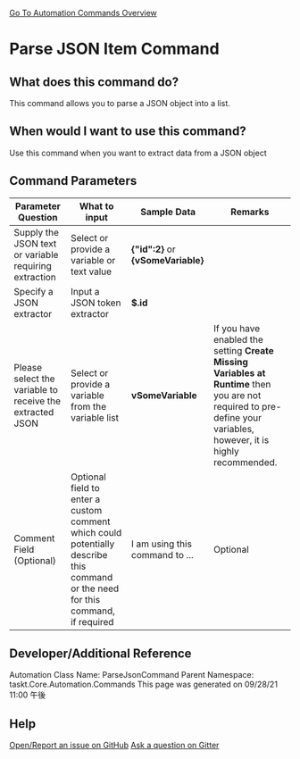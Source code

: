<!--TITLE: Parse JSON Item Command -->
<!-- SUBTITLE: a command in the Data Commands group. -->
[Go To Automation Commands Overview](/automation-commands.md)


# Parse JSON Item Command


## What does this command do?
This command allows you to parse a JSON object into a list.


## When would I want to use this command?
Use this command when you want to extract data from a JSON object


## Command Parameters
| Parameter Question   	| What to input  	|  Sample Data 	| Remarks  	|
| ---                    | ---               | ---           | ---       |
|Supply the JSON text or variable requiring extraction|Select or provide a variable or text value|**{"id":2}** or **{vSomeVariable}**||
|Specify a JSON extractor|Input a JSON token extractor|**$.id**||
|Please select the variable to receive the extracted JSON|Select or provide a variable from the variable list|**vSomeVariable**|If you have enabled the setting **Create Missing Variables at Runtime** then you are not required to pre-define your variables, however, it is highly recommended.|
|Comment Field (Optional)|Optional field to enter a custom comment which could potentially describe this command or the need for this command, if required|I am using this command to ...|Optional|










## Developer/Additional Reference
Automation Class Name: ParseJsonCommand
Parent Namespace: taskt.Core.Automation.Commands
This page was generated on 09/28/21 11:00 午後


## Help
[Open/Report an issue on GitHub](https://github.com/saucepleez/taskt/issues/new)
[Ask a question on Gitter](https://gitter.im/taskt-rpa/Lobby)
